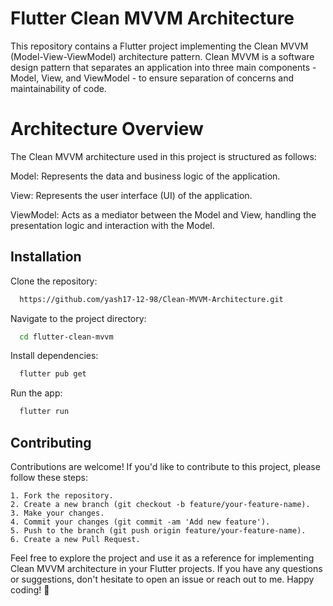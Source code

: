 
# Flutter Clean MVVM Architecture

This repository contains a Flutter project implementing the Clean MVVM (Model-View-ViewModel) architecture pattern. Clean MVVM is a software design pattern that separates an application into three main components - Model, View, and ViewModel - to ensure separation of concerns and maintainability of code.

# Architecture Overview

The Clean MVVM architecture used in this project is structured as follows:

Model: Represents the data and business logic of the application.

View: Represents the user interface (UI) of the application.

ViewModel: Acts as a mediator between the Model and View, handling the presentation logic and interaction with the Model.

## Installation

Clone the repository:

```bash
  https://github.com/yash17-12-98/Clean-MVVM-Architecture.git
```

Navigate to the project directory:


```bash
  cd flutter-clean-mvvm
```

Install dependencies:

```bash
  flutter pub get
```

Run the app:

```bash
  flutter run
```

## Contributing

Contributions are welcome! If you'd like to contribute to this project, please follow these steps:

    1. Fork the repository.
    2. Create a new branch (git checkout -b feature/your-feature-name).
    3. Make your changes.
    4. Commit your changes (git commit -am 'Add new feature').
    5. Push to the branch (git push origin feature/your-feature-name).
    6. Create a new Pull Request.


Feel free to explore the project and use it as a reference for implementing Clean MVVM architecture in your Flutter projects. If you have any questions or suggestions, don't hesitate to open an issue or reach out to me. Happy coding! 🚀

